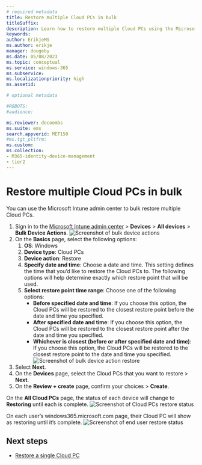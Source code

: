 ```yaml
---
# required metadata
title: Restore multiple Cloud PCs in bulk
titleSuffix:
description: Learn how to restore multiple Cloud PCs using the Microsoft Intune admin center.
keywords:
author: ErikjeMS 
ms.author: erikje
manager: dougeby
ms.date: 05/08/2023
ms.topic: conceptual
ms.service: windows-365
ms.subservice:
ms.localizationpriority: high
ms.assetid: 

# optional metadata

#ROBOTS:
#audience:

ms.reviewer: docoombs
ms.suite: ems
search.appverid: MET150
#ms.tgt_pltfrm:
ms.custom: 
ms.collection:
- M365-identity-device-management
- tier2
---
```


# Restore multiple Cloud PCs in bulk

You can use the Microsoft Intune admin center to bulk restore multiple Cloud PCs.

1. Sign in to the [Microsoft Intune admin center](https://go.microsoft.com/fwlink/?linkid=2109431) > **Devices** > **All devices** > **Bulk Device Actions**.
![Screenshot of bulk device actions](./media/restore-bulk/bulk-device-actions.png)
2. On the **Basics** page, select the following options:
    1. **OS**: Windows
    2. **Device type**: Cloud PCs
    3. **Device action**: Restore
    4. **Specify date and time**: Choose a date and time. This setting defines the time that you’d like to restore the Cloud PCs to. The following options will help determine exactly which restore point that will be used.
    5. **Select restore point time range**: Choose one of the following options:
        - **Before specified date and time**: If you choose this option, the Cloud PCs will be restored to the closest restore point before the date and time you specified.
        - **After specified date and time**: If you choose this option, the Cloud PCs will be restored to the closest restore point after the date and time you specified.
        - **Whichever is closest (before or after specified date and time)**: If you choose this option, the Cloud PCs will be restored to the closest restore point to the date and time you specified.
    ![Screenshot of bulk device action restore](./media/restore-bulk/bulk-device-action-restore.png)
3. Select **Next**.
4. On the **Devices** page, select the Cloud PCs that you want to restore > **Next**.
5. On the **Review + create** page, confirm your choices > **Create**.

On the **All Cloud PCs** page, the status of each device will change to **Restoring** until each is complete.
![Screenshot of Cloud PCs restore status](./media/restore-bulk/cloud-pc-status.png)

On each user’s windows365.microsoft.com page, their Cloud PC will show as restoring until it’s complete.
![Screenshot of end user restore status](./media/restore-single-cloud-pc/end-user-restore-status.png)

<!-- ########################## -->
## Next steps

- [Restore a single Cloud PC](restore-single-cloud-pc.md)
